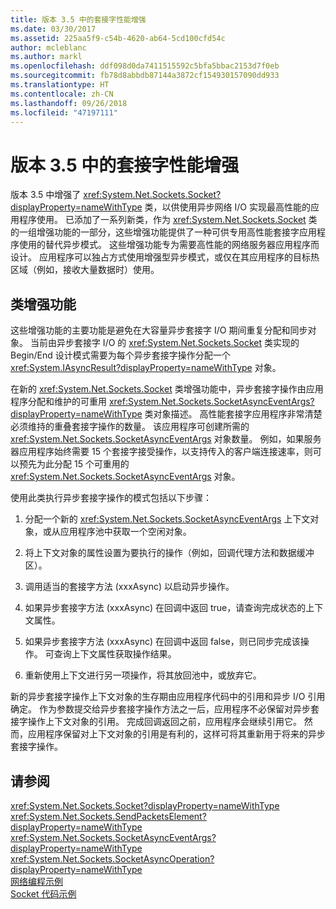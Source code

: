 ```yaml
---
title: 版本 3.5 中的套接字性能增强
ms.date: 03/30/2017
ms.assetid: 225aa5f9-c54b-4620-ab64-5cd100cfd54c
author: mcleblanc
ms.author: markl
ms.openlocfilehash: ddf098d0da7411515592c5bfa5bbac2153d7f0eb
ms.sourcegitcommit: fb78d8abbdb87144a3872cf154930157090dd933
ms.translationtype: HT
ms.contentlocale: zh-CN
ms.lasthandoff: 09/26/2018
ms.locfileid: "47197111"
---
```

# <a name="socket-performance-enhancements-in-version-35"></a>版本 3.5 中的套接字性能增强
版本 3.5 中增强了 <xref:System.Net.Sockets.Socket?displayProperty=nameWithType> 类，以供使用异步网络 I/O 实现最高性能的应用程序使用。 已添加了一系列新类，作为 <xref:System.Net.Sockets.Socket> 类的一组增强功能的一部分，这些增强功能提供了一种可供专用高性能套接字应用程序使用的替代异步模式。 这些增强功能专为需要高性能的网络服务器应用程序而设计。 应用程序可以独占方式使用增强型异步模式，或仅在其应用程序的目标热区域（例如，接收大量数据时）使用。  
  
## <a name="class-enhancements"></a>类增强功能  
 这些增强功能的主要功能是避免在大容量异步套接字 I/O 期间重复分配和同步对象。 当前由异步套接字 I/O 的 <xref:System.Net.Sockets.Socket> 类实现的 Begin/End 设计模式需要为每个异步套接字操作分配一个 <xref:System.IAsyncResult?displayProperty=nameWithType> 对象。  
  
 在新的 <xref:System.Net.Sockets.Socket> 类增强功能中，异步套接字操作由应用程序分配和维护的可重用 <xref:System.Net.Sockets.SocketAsyncEventArgs?displayProperty=nameWithType> 类对象描述。 高性能套接字应用程序非常清楚必须维持的重叠套接字操作的数量。 该应用程序可创建所需的 <xref:System.Net.Sockets.SocketAsyncEventArgs> 对象数量。 例如，如果服务器应用程序始终需要 15 个套接字接受操作，以支持传入的客户端连接速率，则可以预先为此分配 15 个可重用的 <xref:System.Net.Sockets.SocketAsyncEventArgs> 对象。  
  
 使用此类执行异步套接字操作的模式包括以下步骤：  
  
1.  分配一个新的 <xref:System.Net.Sockets.SocketAsyncEventArgs> 上下文对象，或从应用程序池中获取一个空闲对象。  
  
2.  将上下文对象的属性设置为要执行的操作（例如，回调代理方法和数据缓冲区）。  
  
3.  调用适当的套接字方法 (xxxAsync) 以启动异步操作。  
  
4.  如果异步套接字方法 (xxxAsync) 在回调中返回 true，请查询完成状态的上下文属性。  
  
5.  如果异步套接字方法 (xxxAsync) 在回调中返回 false，则已同步完成该操作。 可查询上下文属性获取操作结果。  
  
6.  重新使用上下文进行另一项操作，将其放回池中，或放弃它。  
  
 新的异步套接字操作上下文对象的生存期由应用程序代码中的引用和异步 I/O 引用确定。 作为参数提交给异步套接字操作方法之一后，应用程序不必保留对异步套接字操作上下文对象的引用。 完成回调返回之前，应用程序会继续引用它。 然而，应用程序保留对上下文对象的引用是有利的，这样可将其重新用于将来的异步套接字操作。  
  
## <a name="see-also"></a>请参阅  
 <xref:System.Net.Sockets.Socket?displayProperty=nameWithType>  
 <xref:System.Net.Sockets.SendPacketsElement?displayProperty=nameWithType>  
 <xref:System.Net.Sockets.SocketAsyncEventArgs?displayProperty=nameWithType>  
 <xref:System.Net.Sockets.SocketAsyncOperation?displayProperty=nameWithType>  
 [网络编程示例](../../../docs/framework/network-programming/network-programming-samples.md)  
 [Socket 代码示例](socket-code-examples.md)
